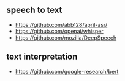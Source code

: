 
## speech to text

- https://github.com/abb128/april-asr/
- https://github.com/openai/whisper
- https://github.com/mozilla/DeepSpeech


## text interpretation 

- https://github.com/google-research/bert







